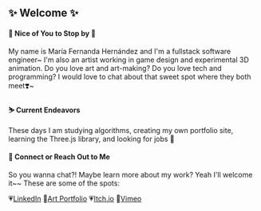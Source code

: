 ## ✨ Welcome ✨

#### 🌷 Nice of You to Stop by 🌷
My name is María Fernanda Hernández and I'm a fullstack software engineer~ I'm also an artist working in game design and experimental 3D animation. Do you love art and art-making? Do you love tech and programming? I would love to chat about that sweet spot where they both meet❣️~

#### ⛷ Current Endeavors
These days I am studying algorithms, creating my own portfolio site, learning the Three.js library, and looking for jobs 👀

#### 💌 Connect or Reach Out to Me
So you wanna chat?! Maybe learn more about my work? Yeah I'll welcome it~~ These are some of the spots:

💗<a href= "https://www.linkedin.com/in/mafermafer/">LinkedIn</a>
💛<a href= "https://www.mariafernanda.space/">Art Portfolio</a>
💗<a href= "https://maria-fernanda.itch.io/">Itch.io</a>
💛<a href= "https://vimeo.com/mariafernandaa">Vimeo</a>


<!--- 🌸 I’m currently working on creating my own portfolio site.
- 🌱 I’m currently learning ...
- 👯 I’m looking to collaborate on ...
- 🤔 I’m looking for help with ...
- 💬 Ask me about ...
- 📫 How to reach me: ...
- 😄 Pronouns: ...
- ⚡ Fun fact: ...
--->
